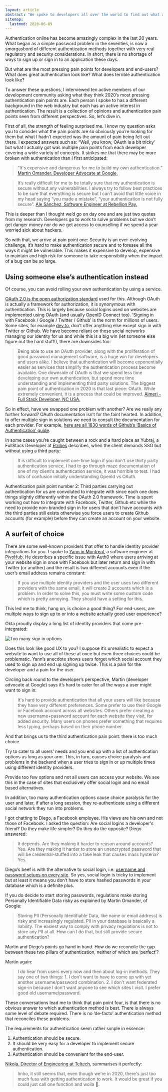 ```yaml
---
layout: article
abstract: "We spoke to developers all over the world to find out what are the most pressing authentication pain points in 2020?  The results are in."
sitemap:
  lastmod: 2020-06-09
---
```


Authentication online has become amazingly complex in the last 20 years. What began as a simple password problem in the seventies, is now a smorgasbord of different authentication methods together with very real regulatory and security considerations. In short, there is no shortage of ways to sign up or sign in to an application these days.

But what are the most pressing pain points for developers and end-users? What does great authentication look like?  What does terrible authentication look like?

To answer these questions, I interviewed ten active members of our development community asking what they think 2020’s most pressing authentication pain points are.  Each person I spoke to has a different background in the web industry but each has an active interest in authentication.  The result is a collection of opinions and authentication pain points seen from different perspectives. So, let’s dive in.

First of all, the strength of feeling surprised me.  I know my question asks you to consider what the pain points are so obviously you’re looking for them but what I hadn’t expected was the amount of pain being felt out there.  I expected answers such as: “Well, you know, OAuth is a bit tricky’ but what I actually got was multiple pain points from each developer covering a wide variety of concepts. It strikes me that there may be more broken with authentication than I first anticipated:

> “It's expensive and dangerous for me to build my own authentication.” 
[Martin Omander, Developer Advocate at Google.](https://dev.to/momander)

> It’s really difficult for me to be totally sure that my authentication is secure without any vulnerabilities. I always try to follow best practices to be sure that everything is secure but I can’t avoid that little voice in my head saying “you made a mistake”, “your authentication is not fully secure”. 
[Ale Sánchez, Software Engineer at Rebellion Pay.](https://dev.to/alesanchez)

This is deeper than I thought we’d go on day one and are just two quotes from my research. Developers go to work to solve problems but we don’t get danger money nor do we get access to counselling if we spend a year worried sick about hackers.

So with that, we arrive at pain point one: Security is an ever-evolving challenge, it’s hard to make authentication secure and to foresee all the ways it might be vulnerable.  This makes it expensive to develop, expensive to maintain and high risk for someone to take responsibility when the impact of a bug can be so large.

## Using someone else’s authentication instead

Of course, you can avoid rolling your own authentication by using a service.

[OAuth 2.0 is the open authorization standard](https://did.app/articles/what-is-oauth-understanding-the-authorization-layer) used for this. Although OAuth is actually a framework for authorization, it is synonymous with authentication.  This is largely because social logins used on websites are implemented using OAuth (and usually OpenID Connect too).  ‘Signing in with Facebook / Google / Twitter / Github’ is the norm for millions of users.  Some sites, for example [dev.to](https://dev.to), don’t offer anything else except sign in with Twitter or Github.  We have become reliant on these social networks managing our identity for us and while this is a big win (let someone else figure out the hard stuff!), there are downsides too:

> Being able to use an OAuth provider, along with the proliferation of good password management software, is a huge win for developers and users alike. I believe that authentication will become exponentially easier as services that simplify the authentication process become available. One downside of OAuth is that we spend less time developing our own authentication, but spend more time understanding and implementing third party solutions. The biggest pain point of authentication in 2020 is that last piece: OAuth.  While extremely convenient, it is a process that could be improved.
[Aimeri - Full Stack Developer, NC USA.](https://github.com/aimerib)

So in effect, have we swapped one problem with another?  Are we really any further forward? OAuth documentation isn’t for the faint hearted.  In addition, to offer multiple sign in solutions we need to consult the documentation for each provider.  For example, [here are all 1830 words of Github’s ‘Basics of Authentication’ guide](https://developer.github.com/v3/guides/basics-of-authentication/).

In some cases you’re caught between a rock and a hard place as Yubraj, a FullStack Developer at [Etribes](https://dev.to/etribes) describes, when the client demands SSO but without using a third party:

> It is difficult to implement one-time login if you don't use thirty party authentication service, I had to go through maze documentation of one of my client's authentication service, it was horrible to test.  I had lots of confusion initially understanding OpenId vs OAuth.

Authentication pain point number 2: Third parties carrying out authentication for us are convoluted to integrate with since each one does things slightly differently within the OAuth 2.0 framework.  Time is spent working out how to integrate with Facebook, Twitter, Github etc while the need to provide non-branded sign in for users that don’t have accounts with the third parties still exists otherwise you force users to create Github accounts (for example) before they can create an account on your website. 

## A surfeit of choice

There are some well-known providers that offer to handle identity provider integrations for you.  I spoke to [Yann in Montreal](https://hashnode.com/@yann510), a software engineer at [PivoHub](https://pivohub.com/). He describes a specific issue with Auth0 where users arriving at your website sign in once with Facebook but later return and sign in with Twitter (or another) and the result is two different accounts even if the user’s email address remains constant:

> If you use multiple identity providers and the user uses two different providers with the same email, it will create 2 accounts which is a problem. In order to solve this, you must write some custom code which is pretty annoying. They should have a setting for this.

This led me to think, hang on, is choice a good thing?  For end-users, are multiple ways to sign up to or into a website actually good user experience?  

Okta proudly display a long list of identity providers that come pre-integrated:

![Too many sign in options](/assets/images/authentication-pain-points/signin-with.PNG)

Does this look like good UX to you?  I suppose it’s unrealistic to expect a website to want to use all of these at once but even three choices could be problematic. Yann’s anecdote shows users forget which social account they used to sign up and end up signing up twice. This is a pain for the developer and a pain for the user. 

Circling back round to the developer’s perspective, Martin (developer advocate at Google) says it’s hard to cater for all the ways a user might want to sign in:

> It's hard to provide authentication that all your users will like because they have very different preferences. Some prefer to use their Google or Facebook account across all websites. Others prefer creating a new username+password account for each website they visit, for added security. Many users on phones prefer something that requires less typing, perhaps based on their phone number.

And that brings us to the third authentication pain point: there is too much choice.

Try to cater to all users’ needs and you end up with a list of authentication options as long as your arm.  This, in turn, causes choice paralysis and problems in the backend when a user tries to sign in or up multiple times using different identity providers.

Provide too few options and not all users can access your website. We see this in the case of sites that exclusively offer social login and no email based alternatives.

In addition, too many authentication options cause choice paralysis for the user and later, if after a long session, they re-authenticate using a different social network they run into problems.

I got chatting to Diego, a Facebook employee.  His views are his own and not those of Facebook.  I asked the question: Are social logins a developer's friend?  Do they make life simpler?  Do they do the opposite?  Diego answered:
 
> It depends. Are they making it harder to reason around accounts? Yes. Are they making it harder to store an unencrypted password that will be credential-stuffed into a fake leak that causes mass hysteria? Yes.

Diego’s beef is with the alternative to social login, i.e. [username and password setups on every site](https://flameeyes.blog/2014/02/08/what-about-auth-tokens-oauth-and-security/).  So yes, social login is tricky to implement but at least it means you don’t have to store hashed passwords in your database which is a definite plus.  

If you do decide to start storing passwords, regulations make storing Personally Identifiable Data risky as explained by Martin Omander, of Google:

> Storing PII (Personally Identifiable Data, like name or email address) is risky and increasingly regulated. PII in your database is basically a liability. The easiest way to comply with privacy regulations is not to store any PII at all. How can I do that, but still provide secure authentication?

Martin and Diego’s points go hand in hand.  How do we reconcile the gap between these two pillars of authentication, neither of which are ‘perfect’?

Martin again:

> I do hear from users every now and then about log-in methods. They say one of two things: 1. I don't want to have to come up with yet another username/password combination. 2. I don't want federated sign-in because I don't want anyone to see which sites I visit. I prefer good old username/password.

These conversations lead me to think that pain point four, is that there is no obvious answer to which authentication method is best.  There is always some level of debate required.  There is no ‘de-facto’ authentication method that reconciles these problems.

The requirements for authentication seem rather simple in essence:

1. Authentication should be secure.
2. It should be very easy for a developer to implement secure authentication.
3. Authentication should be convenient for the end-user.

[Nikola, Director of Engineering at Teltech](https://dev.to/nikola), summarises it perfectly:

> Imho, it still seems that, even though we're in 2020, there's just too much fuss with getting authentication to work. It would be great if you could just call one function and woila 🤗.
